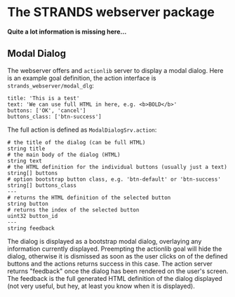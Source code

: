 # The STRANDS webserver package

**Quite a lot information is missing here...**

## Modal Dialog

The webserver offers and `actionlib` server to display a modal dialog. Here is an example goal definition, the action interface is `strands_webserver/modal_dlg`:

```
title: 'This is a test'
text: 'We can use full HTML in here, e.g. <b>BOLD</b>'
buttons: ['OK', 'cancel']
buttons_class: ['btn-success']

```

The full action is defined as `ModalDialogSrv.action`:

```
# the title of the dialog (can be full HTML)
string title
# the main body of the dialog (HTML)
string text
# the HTML definition for the individual buttons (usually just a text)
string[] buttons
# option bootstrap button class, e.g. 'btn-default' or 'btn-success'
string[] buttons_class
---
# returns the HTML definition of the selected button
string button
# returns the index of the selected button
uint32 button_id
---
string feedback
```

The dialog is displayed as a bootstrap modal dialog, overlaying any information currently displayed. Preempting the actionlib goal will hide the dialog, otherwise it is dismissed as soon as the user clicks on of the defined buttons and the actions returns success in this case. The action server returns "feedback" once the dialog has been rendered on the user's screen. The feedback is the full generated HTML definition of the dialog displayed (not very useful, but hey, at least you know when it is displayed).